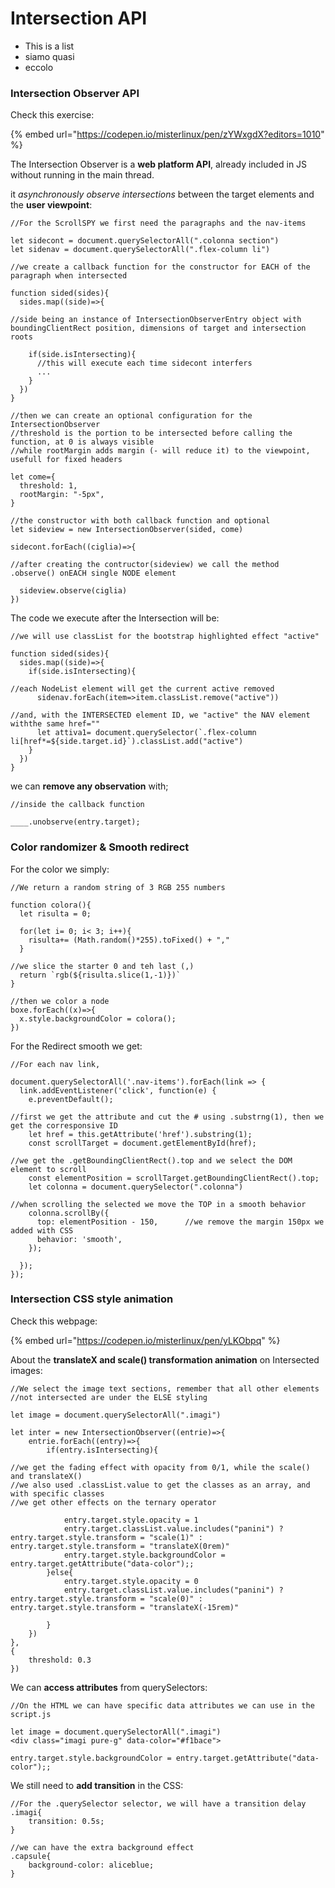 # Intersection API

* This is a list
* siamo quasi&#x20;
* eccolo

### Intersection Observer API

Check this exercise:

{% embed url="https://codepen.io/misterlinux/pen/zYWxgdX?editors=1010" %}

The Intersection Observer is a **web platform API**, already included in JS without running in the main thread.

it _asynchronously observe intersections_ between the target elements and the **user viewpoint**:

```
//For the ScrollSPY we first need the paragraphs and the nav-items

let sidecont = document.querySelectorAll(".colonna section")
let sidenav = document.querySelectorAll(".flex-column li")

//we create a callback function for the constructor for EACH of the paragraph when intersected

function sided(sides){
  sides.map((side)=>{
  
//side being an instance of IntersectionObserverEntry object with boundingClientRect position, dimensions of target and intersection roots
  
    if(side.isIntersecting){
      //this will execute each time sidecont interfers
      ...
    }
  })
}

//then we can create an optional configuration for the IntersectionObserver 
//threshold is the portion to be intersected before calling the function, at 0 is always visible
//while rootMargin adds margin (- will reduce it) to the viewpoint, usefull for fixed headers

let come={
  threshold: 1,
  rootMargin: "-5px",
}

//the constructor with both callback function and optional
let sideview = new IntersectionObserver(sided, come)

sidecont.forEach((ciglia)=>{

//after creating the contructor(sideview) we call the method .observe() onEACH single NODE element

  sideview.observe(ciglia)
})

```

The code we execute after the Intersection will be:

```
//we will use classList for the bootstrap highlighted effect "active"

function sided(sides){
  sides.map((side)=>{
    if(side.isIntersecting){
    
//each NodeList element will get the current active removed
      sidenav.forEach(item=>item.classList.remove("active"))
      
//and, with the INTERSECTED element ID, we "active" the NAV element withthe same href=""
      let attiva1= document.querySelector(`.flex-column li[href*=${side.target.id}`).classList.add("active")
    }
  })
}

```

we can **remove any observation** with;

```
//inside the callback function

____.unobserve(entry.target); 

```

### Color randomizer & Smooth redirect

For the color we simply:

```
//We return a random string of 3 RGB 255 numbers

function colora(){
  let risulta = 0;
  
  for(let i= 0; i< 3; i++){
    risulta+= (Math.random()*255).toFixed() + ","
  }

//we slice the starter 0 and teh last (,)
  return `rgb(${risulta.slice(1,-1)})`
}

//then we color a node
boxe.forEach((x)=>{
  x.style.backgroundColor = colora();
})

```

For the Redirect smooth we get:

```
//For each nav link, 

document.querySelectorAll('.nav-items').forEach(link => {
  link.addEventListener('click', function(e) {
    e.preventDefault();

//first we get the attribute and cut the # using .substrng(1), then we get the corresponsive ID
    let href = this.getAttribute('href').substring(1);
    const scrollTarget = document.getElementById(href);

//we get the .getBoundingClientRect().top and we select the DOM element to scroll
    const elementPosition = scrollTarget.getBoundingClientRect().top;
    let colonna = document.querySelector(".colonna")

//when scrolling the selected we move the TOP in a smooth behavior
    colonna.scrollBy({
      top: elementPosition - 150,      //we remove the margin 150px we added with CSS
      behavior: 'smooth',
    });

  });
});

```

### Intersection CSS style animation

Check this webpage:

{% embed url="https://codepen.io/misterlinux/pen/yLKObpq" %}

About the **translateX and scale() transformation animation** on Intersected images:

```
//We select the image text sections, remember that all other elements 
//not intersected are under the ELSE styling

let image = document.querySelectorAll(".imagi")

let inter = new IntersectionObserver((entrie)=>{
    entrie.forEach((entry)=>{
        if(entry.isIntersecting){

//we get the fading effect with opacity from 0/1, while the scale() and translateX()
//we also used .classList.value to get the classes as an array, and with specific classes
//we get other effects on the ternary operator

            entry.target.style.opacity = 1
            entry.target.classList.value.includes("panini") ? entry.target.style.transform = "scale(1)" : entry.target.style.transform = "translateX(0rem)"
            entry.target.style.backgroundColor = entry.target.getAttribute("data-color");;
        }else{
            entry.target.style.opacity = 0
            entry.target.classList.value.includes("panini") ? entry.target.style.transform = "scale(0)" : entry.target.style.transform = "translateX(-15rem)"

        }
    })
},
{
    threshold: 0.3
})

```

We can **access attributes** from querySelectors:

```
//On the HTML we can have specific data attributes we can use in the script.js

let image = document.querySelectorAll(".imagi")
<div class="imagi pure-g" data-color="#f1bace">

entry.target.style.backgroundColor = entry.target.getAttribute("data-color");;

```

We still need to **add transition** in the CSS:

```
//For the .querySelector selector, we will have a transition delay
.imagi{
    transition: 0.5s;
}

//we can have the extra background effect
.capsule{
    background-color: aliceblue; 
}

```
